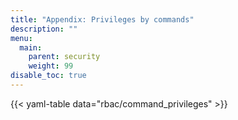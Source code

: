 ```yaml
---
title: "Appendix: Privileges by commands"
description: ""
menu:
  main:
    parent: security
    weight: 99
disable_toc: true
---
```


{{< yaml-table data="rbac/command_privileges" >}}
